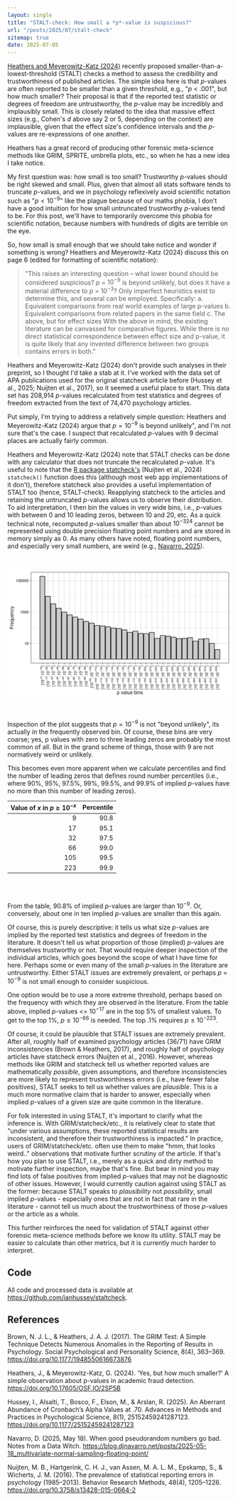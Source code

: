 ```yaml
---
layout: single
title: "STALT-check: How small a *p*-value is suspicious?"
url: "/posts/2025/07/stalt-check"
sitemap: true
date: 2025-07-05
---
```


[Heathers and Meyerowitz-Katz (2024)](https://osf.io/6hste) recently proposed smaller-than-a-lowest-threshold (STALT) checks a method to assess the credibility and trustworthiness of published articles. The simple idea here is that *p*-values are often reported to be smaller than a given threshold, e.g., "*p* < .001", but how much smaller? Their proposal is that if the reported test statistic or degrees of freedom are untrustworthy, the *p*-value may be incredibly and implausibly small. This is closely related to the idea that massive effect sizes (e.g., Cohen's *d* above say 2 or 5, depending on the context) are implausible, given that the effect size's confidence intervals and the *p*-values are re-expressions of one another. 

Heathers has a great record of producing other forensic meta-science methods like GRIM, SPRITE, umbrella plots, etc., so when he has a new idea I take notice. 

My first question was: how small is too small? Trustworthy *p*-values should be right skewed and small. Plus, given that almost all stats software tends to truncate *p*-values, and we in psychology reflexively avoid scientific notation such as "$p < 10^{-9}$" like the plague because of our maths phobia, I don't have a good intuition for how small untruncated trustworthy *p*-values tend to be. For this post, we'll have to temporarily overcome this phobia for scientific notation, because numbers with hundreds of digits are terrible on the eye.

So, how small is small enough that we should take notice and wonder if something is wrong? Heathers and Meyerowitz-Katz (2024) discuss this on page 6 (edited for formatting of scientific notation):

> "This raises an interesting question – what lower bound should be considered suspicious? *p* = $10^{-9}$ is beyond unlikely, but does it have a material difference to *p* = $10^{-3}$? Only imperfect heuristics exist to determine this, and several can be employed. Specifically: 
> a. Equivalent comparisons from real world examples of large p-values 
> b. Equivalent comparisons from related papers in the same field
> c. The above, but for effect sizes With the above in mind, the existing literature can be canvassed for comparative figures. While there is no direct statistical correspondence between effect size and p-value, it is quite likely that any invented difference between two groups contains errors in both."

Heathers and Meyerowitz-Katz (2024) don't provide such analyses in their preprint, so I thought I'd take a stab at it. I've worked with the data set of APA publications used for the original statcheck article before (Hussey et al., 2025; Nuijten et al., 2017), so it seemed a useful place to start. This data set has 208,914 *p*-values recalculated from test statistics and degrees of freedom extracted from the text of 74,470 psychology articles. 

Put simply, I'm trying to address a relatively simple question: Heathers and Meyerowitz-Katz (2024) argue that $p = 10^{-9}$ is beyond unlikely", and I'm not sure that's the case. I suspect that recalculated *p*-values with 9 decimal places are actually fairly common. 

Heathers and Meyerowitz-Katz (2024) note that STALT checks can be done with any calculator that does not truncate the recalculated *p*-value. It's useful to note that the [R package statcheck's](https://cran.r-project.org/web/packages/statcheck/index.html) (Nuijten et al., 2024) `statcheck()` function does this (although most web app implementations of it don't), therefore statcheck also provides a useful implementation of STALT too (hence, STALT-check). Reapplying statcheck to the articles and retaining the untruncated *p*-values allows us to observe their distribution. To aid interpretation, I then bin the values in very wide bins, i.e., *p*-values with between 0 and 10 leading zeros, between 10 and 20, etc. As a quick technical note, recomputed *p*-values smaller than about $10^{-324}$ cannot be represented using double precision floating point numbers and are stored in memory simply as 0. As many others have noted, floating point numbers, and especially very small numbers, are weird (e.g., [Navarro, 2025](https://blog.djnavarro.net/posts/2025-05-18_multivariate-normal-sampling-floating-point/)). 

<br>

![](distribution_of_p_values.png)

<br>

Inspection of the plot suggests that $p = 10^{-9}$ is not "beyond unlikely", its actually in the frequently observed bin. Of course, these bins are very coarse; yes, p values with zero to three leading zeros are probably the most common of all. But in the grand scheme of things, those with 9 are not normatively weird or unlikely. 

This becomes even more apparent when we calculate percentiles and find the number of leading zeros that defines round number percentiles (i.e., where 90%, 95%, 97.5%, 99%, 99.5%, and 99.9% of implied *p*-values have no more than this number of leading zeros).

| Value of $x$ in $p \ge 10^{-x}$ | Percentile |
|------------------------------:|-----------:|
|                             9 |       90.8 |
|                            17 |       95.1 |
|                            32 |       97.5 |
|                            66 |       99.0 |
|                           105 |       99.5 |
|                           223 |       99.9 |

<br><br>

From the table, 90.8% of implied *p*-values are larger than $10^{-9}$. Or, conversely, about one in ten implied *p*-values are smaller than this again. 

Of course, this is purely descriptive: it tells us what size *p*-values are implied by the reported test statistics and degrees of freedom in the literature. It doesn't tell us what proportion of those (implied) *p*-values are themselves trustworthy or not. That would require deeper inspection of the individual articles, which goes beyond the scope of what I have time for here. Perhaps some or even many of the small *p*-values in the literature are untrustworthy. Either STALT issues are extremely prevalent, or perhaps *p* = $10^{-9}$ is not small enough to consider suspicious.

One option would be to use a more extreme threshold, perhaps based on the frequency with which they are observed in the literature. From the table above, implied *p*-values <= $10^{-17}$ are in the top 5% of smallest values. To get to the top 1%, $p \le 10^{-66}$ is needed. The top .1% requires $p \le 10^{-223}$. 

Of course, it could be plausible that STALT issues are extremely prevalent. After all, roughly half of examined psychology articles (36/71) have GRIM inconsistencies (Brown & Heathers, 2017), and roughly half of psychology articles have statcheck errors (Nuijten et al., 2016). However, whereas methods like GRIM and statcheck tell us whether reported values are mathematically *possible*, given assumptions, and therefore inconsistencies are more likely to represent trustworthiness errors (i.e., have fewer false positives), STALT seeks to tell us whether values are *plausible*. This is a much more normative claim that is harder to answer, especially when implied *p*-values of a given size are quite common in the literature. 

For folk interested in using STALT, it's important to clarify what the inference is. With GRIM/statcheck/etc., it is relatively clear to state that "under various assumptions, these reported statistical results are inconsistent, and therefore their trustworthiness is impacted." In practice, users of GRIM/statcheck/etc. often use them to make "hmm, that looks weird.." observations that motivate further scrutiny of the article. If that's how you plan to use STALT, i.e., merely as a quick and dirty method to motivate further inspection, maybe that's fine. But bear in mind you may find lots of false positives from implied *p*-values that may not be diagnostic of other issues. However, I would currently caution against using STALT as the former: because STALT speaks to *plausibility* not *possibility*, small implied *p*-values - especially ones that are not in fact that rare in the literature - cannot tell us much about the trustworthiness of those *p*-values or the article as a whole. 

This further reinforces the need for validation of STALT against other forensic meta-science methods before we know its utility. STALT may be easier to calculate than other metrics, but it is currently much harder to interpret.

## Code 

All code and processed data is available at https://github.com/ianhussey/staltcheck. 

## References

Brown, N. J. L., & Heathers, J. A. J. (2017). The GRIM Test: A Simple Technique Detects Numerous Anomalies in the Reporting of Results in Psychology. Social Psychological and Personality Science, 8(4), 363–369. https://doi.org/10.1177/1948550616673876

Heathers, J., & Meyerowitz-Katz, G. (2024). ‘Yes, but how much smaller?’ A simple observation about p-values in academic fraud detection. https://doi.org/10.17605/OSF.IO/2SP5B

Hussey, I., Alsalti, T., Bosco, F., Elson, M., & Arslan, R. (2025). An Aberrant Abundance of Cronbach’s Alpha Values at .70. Advances in Methods and Practices in Psychological Science, 8(1), 25152459241287123. https://doi.org/10.1177/25152459241287123

Navarro, D. (2025, May 18). When good pseudorandom numbers go bad. Notes from a Data Witch. https://blog.djnavarro.net/posts/2025-05-18_multivariate-normal-sampling-floating-point/

Nuijten, M. B., Hartgerink, C. H. J., van Assen, M. A. L. M., Epskamp, S., & Wicherts, J. M. (2016). The prevalence of statistical reporting errors in psychology (1985–2013). Behavior Research Methods, 48(4), 1205–1226. https://doi.org/10.3758/s13428-015-0664-2

